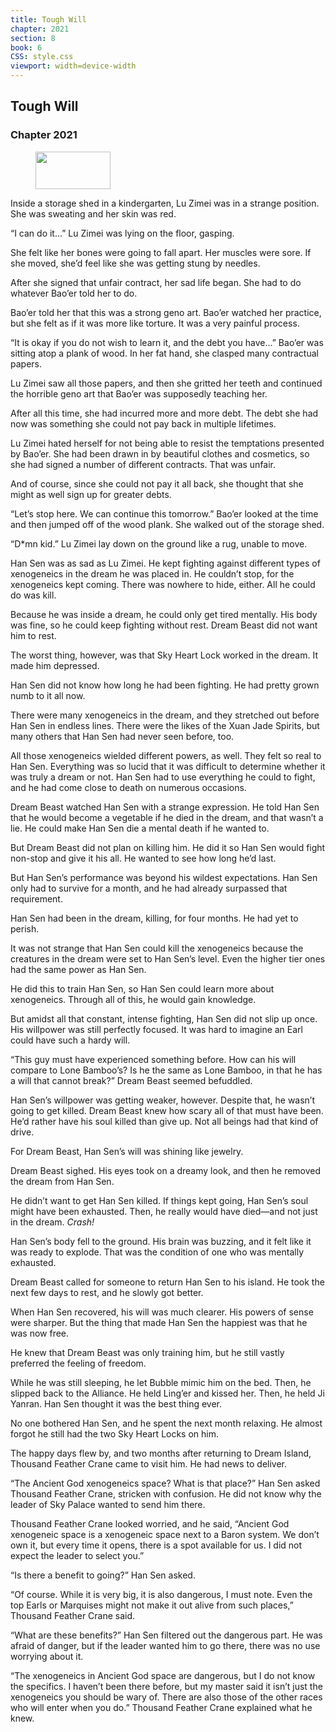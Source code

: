 ```yaml
---
title: Tough Will
chapter: 2021
section: 8
book: 6
CSS: style.css
viewport: width=device-width
---
```


## Tough Will

### Chapter 2021

<figure>
	<img src="../Images/gem.gif" alt="" id="gem" width="120" height="60" />
</figure>

Inside a storage shed in a kindergarten, Lu Zimei was in a strange position. She was sweating and her skin was red.

“I can do it…” Lu Zimei was lying on the floor, gasping.

She felt like her bones were going to fall apart. Her muscles were sore. If she moved, she’d feel like she was getting stung by needles.

After she signed that unfair contract, her sad life began. She had to do whatever Bao’er told her to do.

Bao’er told her that this was a strong geno art. Bao’er watched her practice, but she felt as if it was more like torture. It was a very painful process.

“It is okay if you do not wish to learn it, and the debt you have…” Bao’er was sitting atop a plank of wood. In her fat hand, she clasped many contractual papers.

Lu Zimei saw all those papers, and then she gritted her teeth and continued the horrible geno art that Bao’er was supposedly teaching her.

After all this time, she had incurred more and more debt. The debt she had now was something she could not pay back in multiple lifetimes.

Lu Zimei hated herself for not being able to resist the temptations presented by Bao’er. She had been drawn in by beautiful clothes and cosmetics, so she had signed a number of different contracts. That was unfair.

And of course, since she could not pay it all back, she thought that she might as well sign up for greater debts.

“Let’s stop here. We can continue this tomorrow.” Bao’er looked at the time and then jumped off of the wood plank. She walked out of the storage shed.

“D*mn kid.” Lu Zimei lay down on the ground like a rug, unable to move.

Han Sen was as sad as Lu Zimei. He kept fighting against different types of xenogeneics in the dream he was placed in. He couldn’t stop, for the xenogeneics kept coming. There was nowhere to hide, either. All he could do was kill.

Because he was inside a dream, he could only get tired mentally. His body was fine, so he could keep fighting without rest. Dream Beast did not want him to rest.

The worst thing, however, was that Sky Heart Lock worked in the dream. It made him depressed.

Han Sen did not know how long he had been fighting. He had pretty grown numb to it all now.

There were many xenogeneics in the dream, and they stretched out before Han Sen in endless lines. There were the likes of the Xuan Jade Spirits, but many others that Han Sen had never seen before, too.

All those xenogeneics wielded different powers, as well. They felt so real to Han Sen. Everything was so lucid that it was difficult to determine whether it was truly a dream or not. Han Sen had to use everything he could to fight, and he had come close to death on numerous occasions.

Dream Beast watched Han Sen with a strange expression. He told Han Sen that he would become a vegetable if he died in the dream, and that wasn’t a lie. He could make Han Sen die a mental death if he wanted to.

But Dream Beast did not plan on killing him. He did it so Han Sen would fight non-stop and give it his all. He wanted to see how long he’d last.

But Han Sen’s performance was beyond his wildest expectations. Han Sen only had to survive for a month, and he had already surpassed that requirement.

Han Sen had been in the dream, killing, for four months. He had yet to perish.

It was not strange that Han Sen could kill the xenogeneics because the creatures in the dream were set to Han Sen’s level. Even the higher tier ones had the same power as Han Sen.

He did this to train Han Sen, so Han Sen could learn more about xenogeneics. Through all of this, he would gain knowledge.

But amidst all that constant, intense fighting, Han Sen did not slip up once. His willpower was still perfectly focused. It was hard to imagine an Earl could have such a hardy will.

“This guy must have experienced something before. How can his will compare to Lone Bamboo’s? Is he the same as Lone Bamboo, in that he has a will that cannot break?” Dream Beast seemed befuddled.

Han Sen’s willpower was getting weaker, however. Despite that, he wasn’t going to get killed. Dream Beast knew how scary all of that must have been. He’d rather have his soul killed than give up. Not all beings had that kind of drive.

For Dream Beast, Han Sen’s will was shining like jewelry.

Dream Beast sighed. His eyes took on a dreamy look, and then he removed the dream from Han Sen.

He didn’t want to get Han Sen killed. If things kept going, Han Sen’s soul might have been exhausted. Then, he really would have died—and not just in the dream. *Crash!*

Han Sen’s body fell to the ground. His brain was buzzing, and it felt like it was ready to explode. That was the condition of one who was mentally exhausted.

Dream Beast called for someone to return Han Sen to his island. He took the next few days to rest, and he slowly got better.

When Han Sen recovered, his will was much clearer. His powers of sense were sharper. But the thing that made Han Sen the happiest was that he was now free.

He knew that Dream Beast was only training him, but he still vastly preferred the feeling of freedom.

While he was still sleeping, he let Bubble mimic him on the bed. Then, he slipped back to the Alliance. He held Ling’er and kissed her. Then, he held Ji Yanran. Han Sen thought it was the best thing ever.

No one bothered Han Sen, and he spent the next month relaxing. He almost forgot he still had the two Sky Heart Locks on him.

The happy days flew by, and two months after returning to Dream Island, Thousand Feather Crane came to visit him. He had news to deliver.

“The Ancient God xenogeneics space? What is that place?” Han Sen asked Thousand Feather Crane, stricken with confusion. He did not know why the leader of Sky Palace wanted to send him there.

Thousand Feather Crane looked worried, and he said, “Ancient God xenogeneic space is a xenogeneic space next to a Baron system. We don’t own it, but every time it opens, there is a spot available for us. I did not expect the leader to select you.”

“Is there a benefit to going?” Han Sen asked.

“Of course. While it is very big, it is also dangerous, I must note. Even the top Earls or Marquises might not make it out alive from such places,” Thousand Feather Crane said.

“What are these benefits?” Han Sen filtered out the dangerous part. He was afraid of danger, but if the leader wanted him to go there, there was no use worrying about it.

“The xenogeneics in Ancient God space are dangerous, but I do not know the specifics. I haven’t been there before, but my master said it isn’t just the xenogeneics you should be wary of. There are also those of the other races who will enter when you do.” Thousand Feather Crane explained what he knew.
